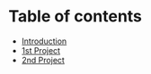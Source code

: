 # Table of contents

* [Introduction](README.md)
* [1st Project](1st-project.md)
* [2nd Project](2nd-project.md)

